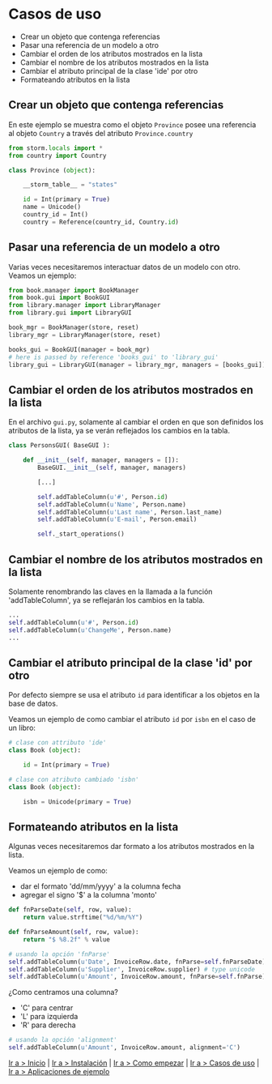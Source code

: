 # Casos de uso

* Crear un objeto que contenga referencias
* Pasar una referencia de un modelo a otro
* Cambiar el orden de los atributos mostrados en la lista
* Cambiar el nombre de los atributos mostrados en la lista
* Cambiar el atributo principal de la clase 'ide' por otro
* Formateando atributos en la lista

## Crear un objeto que contenga referencias

En este ejemplo se muestra como el objeto `Province` posee una referencia al objeto `Country` a través del atributo `Province.country`

```python
from storm.locals import *
from country import Country

class Province (object):

    __storm_table__ = "states"

    id = Int(primary = True)
	name = Unicode()
	country_id = Int()
	country = Reference(country_id, Country.id)

```

## Pasar una referencia de un modelo a otro

Varias veces necesitaremos interactuar datos de un modelo con otro. Veamos un ejemplo:

```python
from book.manager import BookManager
from book.gui import BookGUI
from library.manager import LibraryManager
from library.gui import LibraryGUI

book_mgr = BookManager(store, reset)
library_mgr = LibraryManager(store, reset)

books_gui = BookGUI(manager = book_mgr)
# here is passed by reference 'books_gui' to 'library_gui'
library_gui = LibraryGUI(manager = library_mgr, managers = [books_gui])

```

## Cambiar el orden de los atributos mostrados en la lista

En el archivo `gui.py`, solamente al cambiar el orden en que son definidos los atributos de la lista, ya se verán reflejados los cambios en la tabla.

```python
class PersonsGUI( BaseGUI ):

    def __init__(self, manager, managers = []):
        BaseGUI.__init__(self, manager, managers)

        [...]

        self.addTableColumn(u'#', Person.id)
        self.addTableColumn(u'Name', Person.name)
        self.addTableColumn(u'Last name', Person.last_name)
        self.addTableColumn(u'E-mail', Person.email)

        self._start_operations()
```

## Cambiar el nombre de los atributos mostrados en la lista

Solamente renombrando las claves en la llamada a la función 'addTableColumn', ya se reflejarán los cambios en la tabla.

```python
...
self.addTableColumn(u'#', Person.id)
self.addTableColumn(u'ChangeMe', Person.name)
...
```

## Cambiar el atributo principal de la clase 'id' por otro

Por defecto siempre se usa el atributo `id` para identificar a los objetos en la base de datos.

Veamos un ejemplo de como cambiar el atributo `id` por `isbn` en el caso de un libro:

```python
# clase con attributo 'ide'
class Book (object):

	id = Int(primary = True)

# clase con atributo cambiado 'isbn'
class Book (object):

	isbn = Unicode(primary = True)
```

## Formateando atributos en la lista

Algunas veces necesitaremos dar formato a los atributos mostrados en la lista.

Veamos un ejemplo de como:
* dar el formato 'dd/mm/yyyy' a la columna fecha
* agregar el signo '$' a la columna 'monto'


```python
def fnParseDate(self, row, value):
	return value.strftime("%d/%m/%Y")

def fnParseAmount(self, row, value):
	return "$ %8.2f" % value

# usando la opción 'fnParse'
self.addTableColumn(u'Date', InvoiceRow.date, fnParse=self.fnParseDate) # type date
self.addTableColumn(u'Supplier', InvoiceRow.supplier) # type unicode
self.addTableColumn(u'Amount', InvoiceRow.amount, fnParse=self.fnParse) # type float
```
¿Como centramos una columna?
- 'C' para centrar
- 'L' para izquierda
- 'R' para derecha

```python
# usando la opción 'alignment'
self.addTableColumn(u'Amount', InvoiceRow.amount, alignment='C')
```

[Ir a > Inicio](https://github.com/informaticameg/Plasta/blob/master/doc/es/index.md) | [Ir a > Instalación](https://github.com/informaticameg/Plasta/blob/master/doc/es/install.md) | [Ir a > Como empezar](https://github.com/informaticameg/Plasta/blob/master/doc/es/getting_started.md) | [Ir a > Casos de uso](https://github.com/informaticameg/plasta/blob/master/doc/es/uses_cases.md) | [Ir a > Aplicaciones de ejemplo](https://github.com/informaticameg/plasta/blob/master/doc/es/example_apps.md)